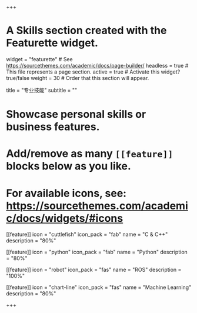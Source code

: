 +++
# A Skills section created with the Featurette widget.
widget = "featurette"  # See https://sourcethemes.com/academic/docs/page-builder/
headless = true  # This file represents a page section.
active = true  # Activate this widget? true/false
weight = 30  # Order that this section will appear.

title = "专业技能"
subtitle = ""

# Showcase personal skills or business features.
# 
# Add/remove as many `[[feature]]` blocks below as you like.
# 
# For available icons, see: https://sourcethemes.com/academic/docs/widgets/#icons

[[feature]]
  icon = "cuttlefish"
  icon_pack = "fab"
  name = "C & C++"
  description = "80%"

[[feature]]
  icon = "python"
  icon_pack = "fab"
  name = "Python"
  description = "80%"

[[feature]]
  icon = "robot"
  icon_pack = "fas"
  name = "ROS"
  description = "100%"

[[feature]]
  icon = "chart-line"
  icon_pack = "fas"
  name = "Machine Learning"
  description = "80%"  
  

+++
